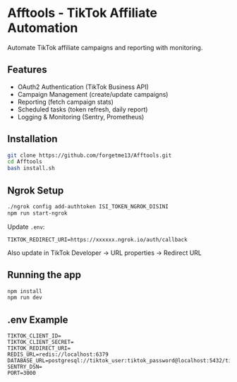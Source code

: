 # Afftools - TikTok Affiliate Automation

Automate TikTok affiliate campaigns and reporting with monitoring.

## Features

- OAuth2 Authentication (TikTok Business API)
- Campaign Management (create/update campaigns)
- Reporting (fetch campaign stats)
- Scheduled tasks (token refresh, daily report)
- Logging & Monitoring (Sentry, Prometheus)

## Installation

```bash
git clone https://github.com/forgetme13/Afftools.git
cd Afftools
bash install.sh
```

## Ngrok Setup

```bash
./ngrok config add-authtoken ISI_TOKEN_NGROK_DISINI
npm run start-ngrok
```

Update `.env`:

```env
TIKTOK_REDIRECT_URI=https://xxxxxx.ngrok.io/auth/callback
```

Also update in TikTok Developer → URL properties → Redirect URL

## Running the app

```bash
npm install
npm run dev
```

## .env Example

```dotenv
TIKTOK_CLIENT_ID=
TIKTOK_CLIENT_SECRET=
TIKTOK_REDIRECT_URI=
REDIS_URL=redis://localhost:6379
DATABASE_URL=postgresql://tiktok_user:tiktok_password@localhost:5432/tiktok
SENTRY_DSN=
PORT=3000
```
